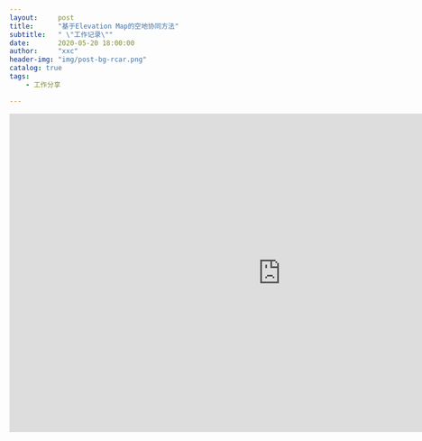 ```yaml
---
layout:     post
title:      "基于Elevation Map的空地协同方法"
subtitle:   " \"工作记录\""
date:       2020-05-20 18:00:00
author:     "xxc"
header-img: "img/post-bg-rcar.png"
catalog: true
tags:
    - 工作分享

---
```

<head>
    <script src="https://cdn.mathjax.org/mathjax/latest/MathJax.js?config=TeX-AMS-MML_HTMLorMML" type="text/javascript"></script>
    <script type="text/x-mathjax-config">
        MathJax.Hub.Config({
            tex2jax: {
            skipTags: ['script', 'noscript', 'style', 'textarea', 'pre'],
            inlineMath: [['$','$']]
            }
        });
    </script>
</head>

<iframe src="https://onedrive.live.com/embed?cid=6E157037C8279AF2&amp;resid=6E157037C8279AF2%219860&amp;authkey=AP5yxaeuGqeoqqY&amp;em=2&amp;wdAr=1.7777777777777777" width="962px" height="565px" frameborder="0">这是嵌入 <a target="_blank" href="https://office.com">Microsoft Office</a> 演示文稿，由 <a target="_blank" href="https://office.com/webapps">Office</a> 提供支持。</iframe>